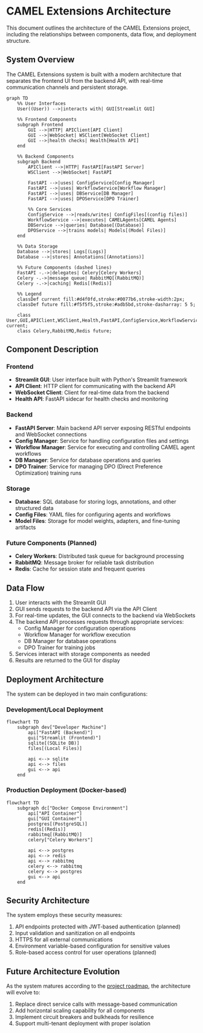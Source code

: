# CAMEL Extensions Architecture

This document outlines the architecture of the CAMEL Extensions project, including the relationships between components, data flow, and deployment structure.

## System Overview

The CAMEL Extensions system is built with a modern architecture that separates the frontend UI from the backend API, with real-time communication channels and persistent storage.

```mermaid
graph TD
    %% User Interfaces
    User((User)) -->|interacts with| GUI[Streamlit GUI]
    
    %% Frontend Components
    subgraph Frontend
        GUI -->|HTTP| APIClient[API Client]
        GUI -->|WebSocket| WSClient[WebSocket Client]
        GUI -->|health checks| Health[Health API]
    end
    
    %% Backend Components
    subgraph Backend
        APIClient -->|HTTP| FastAPI[FastAPI Server]
        WSClient -->|WebSocket| FastAPI
        
        FastAPI -->|uses| ConfigService[Config Manager]
        FastAPI -->|uses| WorkflowService[Workflow Manager]
        FastAPI -->|uses| DBService[DB Manager]
        FastAPI -->|uses| DPOService[DPO Trainer]
        
        %% Core Services
        ConfigService -->|reads/writes| ConfigFiles[(config files)]
        WorkflowService -->|executes| CAMELAgents[CAMEL Agents]
        DBService -->|queries| Database[(Database)]
        DPOService -->|trains models| Models[(Model Files)]
    end
    
    %% Data Storage
    Database -->|stores| Logs[(Logs)]
    Database -->|stores| Annotations[(Annotations)]
    
    %% Future Components (dashed lines)
    FastAPI -.->|delegates| Celery[Celery Workers]
    Celery -.->|message queue| RabbitMQ[(RabbitMQ)]
    Celery -.->|caching| Redis[(Redis)]
    
    %% Legend
    classDef current fill:#d4f0fd,stroke:#0077b6,stroke-width:2px;
    classDef future fill:#f5f5f5,stroke:#adb5bd,stroke-dasharray: 5 5;
    
    class User,GUI,APIClient,WSClient,Health,FastAPI,ConfigService,WorkflowService,DBService,DPOService,CAMELAgents,ConfigFiles,Database,Logs,Annotations,Models current;
    class Celery,RabbitMQ,Redis future;
```

## Component Description

### Frontend

- **Streamlit GUI**: User interface built with Python's Streamlit framework
- **API Client**: HTTP client for communicating with the backend API
- **WebSocket Client**: Client for real-time data from the backend
- **Health API**: FastAPI sidecar for health checks and monitoring

### Backend

- **FastAPI Server**: Main backend API server exposing RESTful endpoints and WebSocket connections
- **Config Manager**: Service for handling configuration files and settings
- **Workflow Manager**: Service for executing and controlling CAMEL agent workflows
- **DB Manager**: Service for database operations and queries
- **DPO Trainer**: Service for managing DPO (Direct Preference Optimization) training runs

### Storage

- **Database**: SQL database for storing logs, annotations, and other structured data
- **Config Files**: YAML files for configuring agents and workflows
- **Model Files**: Storage for model weights, adapters, and fine-tuning artifacts

### Future Components (Planned)

- **Celery Workers**: Distributed task queue for background processing
- **RabbitMQ**: Message broker for reliable task distribution
- **Redis**: Cache for session state and frequent queries

## Data Flow

1. User interacts with the Streamlit GUI
2. GUI sends requests to the backend API via the API Client
3. For real-time updates, the GUI connects to the backend via WebSockets
4. The backend API processes requests through appropriate services:
   - Config Manager for configuration operations
   - Workflow Manager for workflow execution
   - DB Manager for database operations
   - DPO Trainer for training jobs
5. Services interact with storage components as needed
6. Results are returned to the GUI for display

## Deployment Architecture

The system can be deployed in two main configurations:

### Development/Local Deployment

```mermaid
flowchart TD
    subgraph dev["Developer Machine"]
        api["FastAPI (Backend)"]
        gui["Streamlit (Frontend)"]
        sqlite[(SQLite DB)]
        files[(Local Files)]
        
        api <--> sqlite
        api <--> files
        gui <--> api
    end
```

### Production Deployment (Docker-based)

```mermaid
flowchart TD
    subgraph dc["Docker Compose Environment"]
        api["API Container"]
        gui["GUI Container"]
        postgres[(PostgreSQL)]
        redis[(Redis)]
        rabbitmq[(RabbitMQ)]
        celery["Celery Workers"]
        
        api <--> postgres
        api <--> redis
        api <--> rabbitmq
        celery <--> rabbitmq
        celery <--> postgres
        gui <--> api
    end
```

## Security Architecture

The system employs these security measures:

1. API endpoints protected with JWT-based authentication (planned)
2. Input validation and sanitization on all endpoints
3. HTTPS for all external communications
4. Environment variable-based configuration for sensitive values
5. Role-based access control for user operations (planned)

## Future Architecture Evolution

As the system matures according to the [project roadmap](../ROADMAP.md), the architecture will evolve to:

1. Replace direct service calls with message-based communication
2. Add horizontal scaling capability for all components
3. Implement circuit breakers and bulkheads for resilience
4. Support multi-tenant deployment with proper isolation